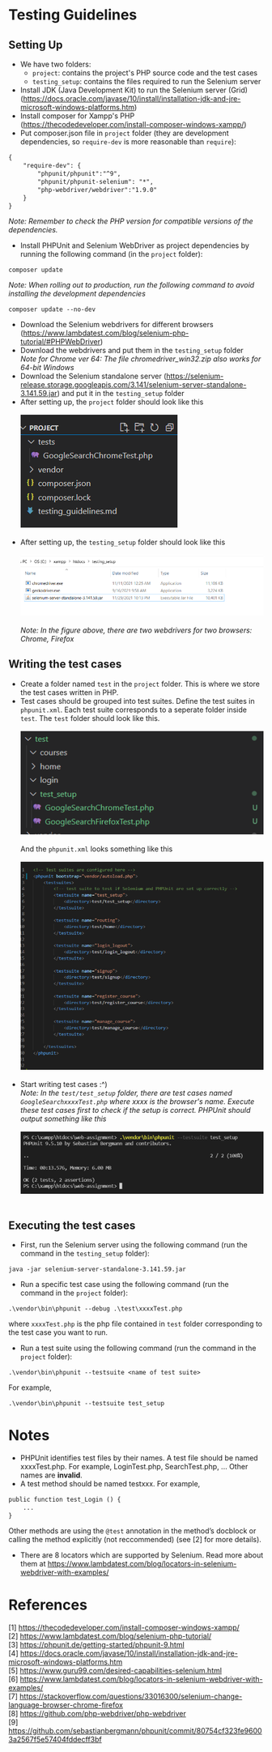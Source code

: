 # Testing Guidelines

## Setting Up
- We have two folders:
  - `project`: contains the project's PHP source code and the test cases
  - `testing_setup`: contains the files required to run the Selenium server
- Install JDK (Java Development Kit) to run the Selenium server (Grid) (https://docs.oracle.com/javase/10/install/installation-jdk-and-jre-microsoft-windows-platforms.htm)
- Install composer for Xampp's PHP (https://thecodedeveloper.com/install-composer-windows-xampp/)
- Put composer.json file in `project` folder (they are development dependencies, so `require-dev` is more reasonable than `require`): 
```
{
    "require-dev": {
        "phpunit/phpunit":"^9",
        "phpunit/phpunit-selenium": "*",
        "php-webdriver/webdriver":"1.9.0"
    }
}
```
<i>Note: Remember to check the PHP version for compatible versions of the dependencies.</i>

- Install PHPUnit and Selenium WebDriver as project dependencies by running the following command (in the `project` folder):
```
composer update
```
<i>Note: When rolling out to production, run the following command to avoid installing the development dependencies</i>
```
composer update --no-dev
```

- Download the Selenium webdrivers for different browsers (https://www.lambdatest.com/blog/selenium-php-tutorial/#PHPWebDriver)
- Download the webdrivers and put them in the `testing_setup` folder<br>
<i>Note for Chrome ver 64: The file chromedriver_win32.zip also works for 64-bit Windows</i>
- Download the Selenium standalone server (https://selenium-release.storage.googleapis.com/3.141/selenium-server-standalone-3.141.59.jar) and put it in the `testing_setup` folder
- After setting up, the `project`  folder should look like this
<br><br>
![project folder](./misc/project_folder.png)
<br><br>
- After setting up, the `testing_setup` folder should look like this
<br><br>
![testing_setup folder](./misc/testing_setup_folder.png)
<br><br>
<i>Note: In the figure above, there are two webdrivers for two browsers: Chrome, Firefox</i>

## Writing the test cases
- Create a folder named `test` in the `project` folder. This is where we store the test cases written in PHP.
- Test cases should be grouped into test suites. Define the test suites in `phpunit.xml`. Each test suite corresponds to a seperate folder inside `test`. The `test` folder should look like this.
<br><br>
![test folder](./misc/test_folder.png)
<br><br>
And the `phpunit.xml` looks something like this
<br><br>
![phpunit.xml](./misc/phpunit.xml.png)
<br><br>
- Start writing test cases :^)<br>
<i>Note: In the `test/test_setup` folder, there are test cases named `GoogleSearchxxxxTest.php` where xxxx is the browser's name. Execute these test cases first to check if the setup is correct. PHPUnit should output something like this</i>
<br><br>
![test_setup output](./misc/test_setup_output.png)
<br><br>

## Executing the test cases
- First, run the Selenium server using the following command (run the command in the `testing_setup` folder):
```
java -jar selenium-server-standalone-3.141.59.jar
```
- Run a specific test case using the following command (run the command in the `project` folder):
```
.\vendor\bin\phpunit --debug .\test\xxxxTest.php
```
where `xxxxTest.php` is the php file contained in `test` folder corresponding to the test case you want to run.
- Run a test suite using the following command (run the command in the `project` folder):
```
.\vendor\bin\phpunit --testsuite <name of test suite>
```
For example,
```
.\vendor\bin\phpunit --testsuite test_setup
```


# Notes
- PHPUnit identifies test files by their names. A test file should be named xxxxTest.php. For example, LoginTest.php, SearchTest.php, ... Other names are <strong>invalid</strong>.
- A test method should be named testxxx. For example,
```
public function test_Login () {
    ...
}
```
Other methods are using the `@test` annotation in the method’s docblock or calling the method explicitly (not reccommended) (see [2] for more details).
- There are 8 locators which are supported by Selenium. Read more about them at https://www.lambdatest.com/blog/locators-in-selenium-webdriver-with-examples/


# References
[1] https://thecodedeveloper.com/install-composer-windows-xampp/<br>
[2] https://www.lambdatest.com/blog/selenium-php-tutorial/<br>
[3] https://phpunit.de/getting-started/phpunit-9.html<br>
[4] https://docs.oracle.com/javase/10/install/installation-jdk-and-jre-microsoft-windows-platforms.htm<br>
[5] https://www.guru99.com/desired-capabilities-selenium.html<br>
[6] https://www.lambdatest.com/blog/locators-in-selenium-webdriver-with-examples/<br>
[7] https://stackoverflow.com/questions/33016300/selenium-change-language-browser-chrome-firefox<br>
[8] https://github.com/php-webdriver/php-webdriver<br>
[9] https://github.com/sebastianbergmann/phpunit/commit/80754cf323fe96003a2567f5e57404fddecff3bf<br>
